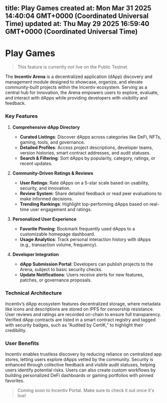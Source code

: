 
title: Play Games
created at: Mon Mar 31 2025 14:40:04 GMT+0000 (Coordinated Universal Time)
updated at: Thu May 29 2025 16:59:40 GMT+0000 (Coordinated Universal Time)
---

# Play Games

> <Warning> This feature is currently not live on the Public Testnet. </Warning>

The **Incentiv Arena** is a decentralized application (dApp) discovery and management module designed to showcase, organize, and elevate community-built projects within the Incentiv ecosystem. Serving as a central hub for innovation, the Arena empowers users to explore, evaluate, and interact with dApps while providing developers with visibility and feedback.

### Key Features

1. **Comprehensive dApp Directory**

   * **Curated Listings**: Discover dApps across categories like DeFi, NFTs, gaming, tools, and governance.
   * **Detailed Profiles**: Access project descriptions, developer teams, version histories, smart contract addresses, and audit statuses.
   * **Search & Filtering**: Sort dApps by popularity, category, ratings, or recent updates.

2. **Community-Driven Ratings & Reviews**

   * **User Ratings**: Rate dApps on a 5-star scale based on usability, security, and innovation.
   * **Review System**: Share detailed feedback or read peer evaluations to make informed decisions.
   * **Trending Rankings**: Highlight top-performing dApps based on real-time user engagement and ratings.

3. **Personalized User Experience**

   * **Favorite Pinning**: Bookmark frequently used dApps to a customizable homepage dashboard.
   * **Usage Analytics**: Track personal interaction history with dApps (e.g., transaction volume, frequency).

4. **Developer Integration**

   * **dApp Submission Portal**: Developers can publish projects to the Arena, subject to basic security checks.
   * **Update Notifications**: Users receive alerts for new features, patches, or governance proposals.

### Technical Architecture

Incentiv’s dApp ecosystem features decentralized storage, where metadata like icons and descriptions are stored on IPFS for censorship resistance. User reviews and ratings are recorded on-chain to ensure full transparency. Verified dApp contracts are listed in a smart contract registry and tagged with security badges, such as “Audited by CertiK,” to highlight their credibility.

### User Benefits

Incentiv enables trustless discovery by reducing reliance on centralized app stores, letting users explore dApps vetted by the community. Security is enhanced through collective feedback and visible audit statuses, helping users identify potential risks. Users can also create custom workflows by building personalized DeFi dashboards or gaming portfolios with pinned favorites.

> <Warning> Coming soon to Incentiv Portal. Make sure to check it out once it's live!</Warning>

          